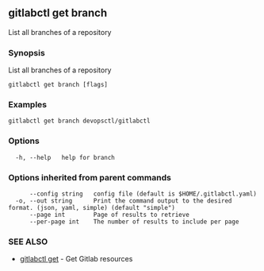 ## gitlabctl get branch

List all branches of a repository

### Synopsis

List all branches of a repository

```
gitlabctl get branch [flags]
```

### Examples

```
gitlabctl get branch devopsctl/gitlabctl
```

### Options

```
  -h, --help   help for branch
```

### Options inherited from parent commands

```
      --config string   config file (default is $HOME/.gitlabctl.yaml)
  -o, --out string      Print the command output to the desired format. (json, yaml, simple) (default "simple")
      --page int        Page of results to retrieve
      --per-page int    The number of results to include per page
```

### SEE ALSO

* [gitlabctl get](gitlabctl_get.md)	 - Get Gitlab resources

